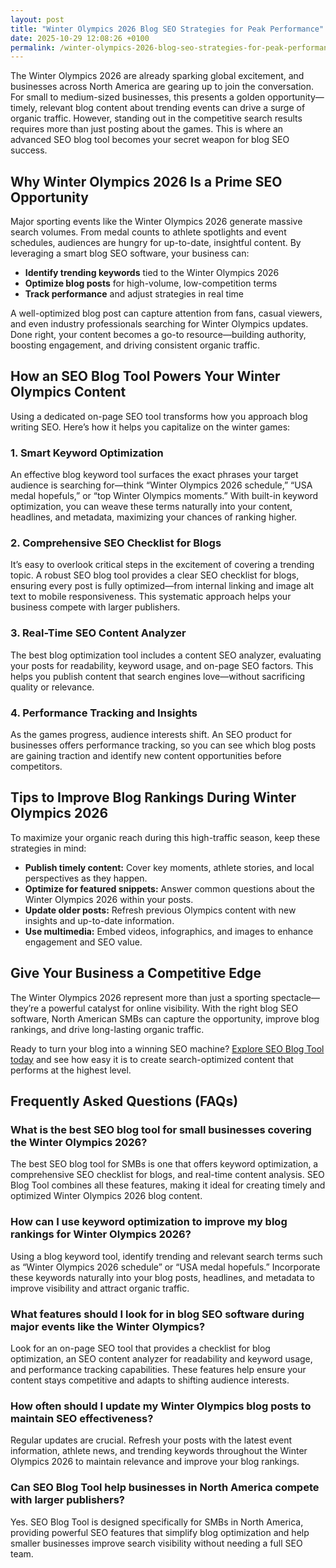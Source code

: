 ```yaml
---
layout: post
title: "Winter Olympics 2026 Blog SEO Strategies for Peak Performance"
date: 2025-10-29 12:08:26 +0100
permalink: /winter-olympics-2026-blog-seo-strategies-for-peak-performance/
---
```

The Winter Olympics 2026 are already sparking global excitement, and businesses across North America are gearing up to join the conversation. For small to medium-sized businesses, this presents a golden opportunity—timely, relevant blog content about trending events can drive a surge of organic traffic. However, standing out in the competitive search results requires more than just posting about the games. This is where an advanced SEO blog tool becomes your secret weapon for blog SEO success.

## Why Winter Olympics 2026 Is a Prime SEO Opportunity

Major sporting events like the Winter Olympics 2026 generate massive search volumes. From medal counts to athlete spotlights and event schedules, audiences are hungry for up-to-date, insightful content. By leveraging a smart blog SEO software, your business can:

- **Identify trending keywords** tied to the Winter Olympics 2026
- **Optimize blog posts** for high-volume, low-competition terms
- **Track performance** and adjust strategies in real time

A well-optimized blog post can capture attention from fans, casual viewers, and even industry professionals searching for Winter Olympics updates. Done right, your content becomes a go-to resource—building authority, boosting engagement, and driving consistent organic traffic.

## How an SEO Blog Tool Powers Your Winter Olympics Content

Using a dedicated on-page SEO tool transforms how you approach blog writing SEO. Here’s how it helps you capitalize on the winter games:

### 1. Smart Keyword Optimization

An effective blog keyword tool surfaces the exact phrases your target audience is searching for—think “Winter Olympics 2026 schedule,” “USA medal hopefuls,” or “top Winter Olympics moments.” With built-in keyword optimization, you can weave these terms naturally into your content, headlines, and metadata, maximizing your chances of ranking higher.

### 2. Comprehensive SEO Checklist for Blogs

It’s easy to overlook critical steps in the excitement of covering a trending topic. A robust SEO blog tool provides a clear SEO checklist for blogs, ensuring every post is fully optimized—from internal linking and image alt text to mobile responsiveness. This systematic approach helps your business compete with larger publishers.

### 3. Real-Time SEO Content Analyzer

The best blog optimization tool includes a content SEO analyzer, evaluating your posts for readability, keyword usage, and on-page SEO factors. This helps you publish content that search engines love—without sacrificing quality or relevance.

### 4. Performance Tracking and Insights

As the games progress, audience interests shift. An SEO product for businesses offers performance tracking, so you can see which blog posts are gaining traction and identify new content opportunities before competitors.

## Tips to Improve Blog Rankings During Winter Olympics 2026

To maximize your organic reach during this high-traffic season, keep these strategies in mind:

- **Publish timely content:** Cover key moments, athlete stories, and local perspectives as they happen.
- **Optimize for featured snippets:** Answer common questions about the Winter Olympics 2026 within your posts.
- **Update older posts:** Refresh previous Olympics content with new insights and up-to-date information.
- **Use multimedia:** Embed videos, infographics, and images to enhance engagement and SEO value.

## Give Your Business a Competitive Edge

The Winter Olympics 2026 represent more than just a sporting spectacle—they’re a powerful catalyst for online visibility. With the right blog SEO software, North American SMBs can capture the opportunity, improve blog rankings, and drive long-lasting organic traffic.

Ready to turn your blog into a winning SEO machine? [Explore SEO Blog Tool today](https://seoblogtool.com/) and see how easy it is to create search-optimized content that performs at the highest level.

## Frequently Asked Questions (FAQs)

### What is the best SEO blog tool for small businesses covering the Winter Olympics 2026?

The best SEO blog tool for SMBs is one that offers keyword optimization, a comprehensive SEO checklist for blogs, and real-time content analysis. SEO Blog Tool combines all these features, making it ideal for creating timely and optimized Winter Olympics 2026 blog content.

### How can I use keyword optimization to improve my blog rankings for Winter Olympics 2026?

Using a blog keyword tool, identify trending and relevant search terms such as “Winter Olympics 2026 schedule” or “USA medal hopefuls.” Incorporate these keywords naturally into your blog posts, headlines, and metadata to improve visibility and attract organic traffic.

### What features should I look for in blog SEO software during major events like the Winter Olympics?

Look for an on-page SEO tool that provides a checklist for blog optimization, an SEO content analyzer for readability and keyword usage, and performance tracking capabilities. These features help ensure your content stays competitive and adapts to shifting audience interests.

### How often should I update my Winter Olympics blog posts to maintain SEO effectiveness?

Regular updates are crucial. Refresh your posts with the latest event information, athlete news, and trending keywords throughout the Winter Olympics 2026 to maintain relevance and improve your blog rankings.

### Can SEO Blog Tool help businesses in North America compete with larger publishers?

Yes. SEO Blog Tool is designed specifically for SMBs in North America, providing powerful SEO features that simplify blog optimization and help smaller businesses improve search visibility without needing a full SEO team.

<script type="application/ld+json">
{
  "@context": "https://schema.org",
  "@type": "BlogPosting",
  "headline": "Winter Olympics 2026 Blog SEO Strategies for Peak Performance",
  "description": "Discover how small to medium-sized businesses can leverage SEO blog tools to optimize content for the Winter Olympics 2026, boost blog rankings, and drive organic traffic.",
  "author": {
    "@type": "Person",
    "name": "SEO Blog Tool"
  },
  "publisher": {
    "@type": "Person",
    "name": "SEO Blog Tool"
  },
  "mainEntityOfPage": {
    "@type": "WebPage",
    "@id": "https://seoblogtool.com/winter-olympics-2026-blog-seo-strategies"
  },
  "datePublished": "2024-06-01",
  "dateModified": "2024-06-01",
  "keywords": "SEO blog tool, blog SEO software, keyword optimization, content SEO, on-page SEO tool, blog writing SEO, blog keyword tool, SEO checklist for blogs, SEO content analyzer, blog optimization tool, SEO product for businesses, improve blog rankings",
  "inLanguage": "en-US"
}
</script>

<script type="application/ld+json">
{
  "@context": "https://schema.org",
  "@type": "FAQPage",
  "mainEntity": [
    {
      "@type": "Question",
      "name": "What is the best SEO blog tool for small businesses covering the Winter Olympics 2026?",
      "acceptedAnswer": {
        "@type": "Answer",
        "text": "The best SEO blog tool for SMBs is one that offers keyword optimization, a comprehensive SEO checklist for blogs, and real-time content analysis. SEO Blog Tool combines all these features, making it ideal for creating timely and optimized Winter Olympics 2026 blog content."
      }
    },
    {
      "@type": "Question",
      "name": "How can I use keyword optimization to improve my blog rankings for Winter Olympics 2026?",
      "acceptedAnswer": {
        "@type": "Answer",
        "text": "Using a blog keyword tool, identify trending and relevant search terms such as “Winter Olympics 2026 schedule” or “USA medal hopefuls.” Incorporate these keywords naturally into your blog posts, headlines, and metadata to improve visibility and attract organic traffic."
      }
    },
    {
      "@type": "Question",
      "name": "What features should I look for in blog SEO software during major events like the Winter Olympics?",
      "acceptedAnswer": {
        "@type": "Answer",
        "text": "Look for an on-page SEO tool that provides a checklist for blog optimization, an SEO content analyzer for readability and keyword usage, and performance tracking capabilities. These features help ensure your content stays competitive and adapts to shifting audience interests."
      }
    },
    {
      "@type": "Question",
      "name": "How often should I update my Winter Olympics blog posts to maintain SEO effectiveness?",
      "acceptedAnswer": {
        "@type": "Answer",
        "text": "Regular updates are crucial. Refresh your posts with the latest event information, athlete news, and trending keywords throughout the Winter Olympics 2026 to maintain relevance and improve your blog rankings."
      }
    },
    {
      "@type": "Question",
      "name": "Can SEO Blog Tool help businesses in North America compete with larger publishers?",
      "acceptedAnswer": {
        "@type": "Answer",
        "text": "Yes. SEO Blog Tool is designed specifically for SMBs in North America, providing powerful SEO features that simplify blog optimization and help smaller businesses improve search visibility without needing a full SEO team."
      }
    }
  ]
}
</script>